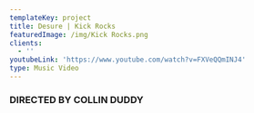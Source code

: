 ```yaml
---
templateKey: project
title: Desure | Kick Rocks
featuredImage: /img/Kick Rocks.png
clients:
  - ''
youtubeLink: 'https://www.youtube.com/watch?v=FXVeQQmINJ4'
type: Music Video
---
```

### DIRECTED BY **COLLIN DUDDY**
